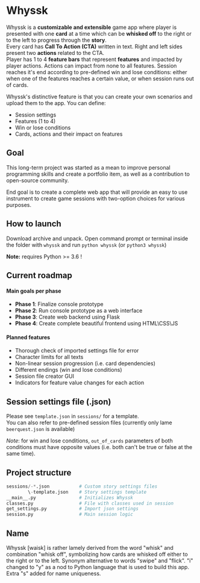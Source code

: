 # Whyssk

Whyssk is a **customizable and extensible** game app where player is presented with one **card** at a time which can be **whisked off** to the right or to the left to progress through the **story**.  
Every card has **Call To Action (CTA)** written in text. 
Right and left sides present two **actions** related to the CTA.  
Player has 1 to 4 **feature bars** that represent **features** and impacted by player actions. Actions can impact from none to all features. 
Session reaches it's end according to pre-defined win and lose conditions: 
either when one of the features reaches a certain value, or when session runs out of cards.  

Whyssk's distinctive feature is that you can create your own scenarios and upload them to the app. You can define:
- Session settings
- Features (1 to 4)
- Win or lose conditions
- Cards, actions and their impact on features

## Goal
This long-term project was started as a mean to improve personal programming skills and create a portfolio item, 
as well as a contribution to open-source community.

End goal is to create a complete web app that will provide an easy to use instrument to create game sessions with two-option choices for various purposes.

## How to launch
Download archive and unpack.
Open command prompt or terminal inside the folder with `whyssk` and run `python whyssk` (or `python3 whyssk`)

**Note:** requires Python >= 3.6 !

## Current roadmap
#### Main goals per phase
- **Phase 1**: Finalize console prototype
- **Phase 2**: Run console prototype as a web interface
- **Phase 3**: Create web backend using Flask
- **Phase 4**: Create complete beautiful frontend using HTML\CSS\JS

#### Planned features
- Thorough check of imported settings file for error
- Character limits for all texts
- Non-linear session progression (i.e. card dependencies)
- Different endings (win and lose conditions)
- Session file creator GUI
- Indicators for feature value changes for each action

## Session settings file (.json)
Please see `template.json` in `sessions/` for a template.  
You can also refer to pre-defined session files (currently only lame `beerquest.json` is available)

*Note*: for win and lose conditions, `out_of_cards` parameters of both conditions must have opposite values (i.e. both can't be true or false at the same time).

## Project structure
```python 
sessions/-*.json           # Custom story settings files
        \-template.json    # Story settings template
__main__.py                # Initializes Whyssk
classes.py                 # File with classes used in session
get_settings.py            # Import json settings
session.py                 # Main session logic
```

## Name
Whyssk \[waisk\] is rather lamely derived from the word "whisk" and combination "whisk off", symbolizing how cards are whisked off 
either to the right or to the left. Synonym alternative to words "swipe" and "flick". "i" changed to "y" as a nod to Python language that is used to build this app. Extra "s" added for name uniqueness.